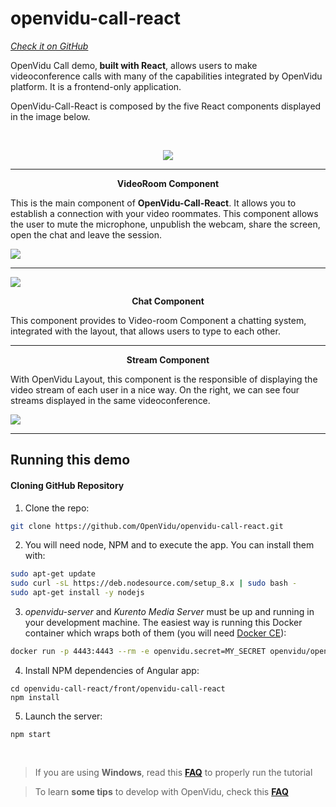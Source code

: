 # openvidu-call-react
<a href="https://github.com/OpenVidu/openvidu-call-react" target="_blank"><i class="icon ion-social-github"> Check it on GitHub</i></a>

OpenVidu Call demo,<strong> built with React</strong>,  allows users to make videoconference calls with many of the capabilities integrated by OpenVidu platform. It is a frontend-only application.

OpenVidu-Call-React is composed by the five React components displayed in the image below.

<br>
<p align="center">
  <img  class="img-responsive" src="/img/demos/openvidu_call_react_diagram.png">
</p>


<hr>
<div class="row no-margin row-gallery">
	<div class="col-md-6">
		<p align="center"><strong>VideoRoom Component</strong></p>
		<p>This is the main component of <strong>OpenVidu-Call-React</strong>. It allows you to establish a connection with your video roommates. This component allows the user to mute the microphone, unpublish the webcam, share the screen, open the chat and leave the session.</p>
	</div>
	<div class="col-md-6">
		<a data-fancybox="gallery" href="/img/demos/openvidu_call_react1.png">
			<img class="img-responsive" src="/img/demos/openvidu_call_react1.png">
		</a>
	</div>
</div>
<hr>
<div class="row no-margin row-gallery">
	<div class="col-md-6">
		<a data-fancybox="gallery" href="/img/demos/openvidu_call_react_chat.png">
			<img class="img-responsive" src="/img/demos/openvidu_call_react_chat.png">
		</a>
	</div>
	<div class="col-md-6">
		<p align="center"><strong>Chat Component</strong></p>
		<p>This component provides to Video-room Component a chatting system, integrated with the layout, that allows users to type to each other.
		</p>
	</div>
</div>
<hr>
<div class="row no-margin row-gallery">
	<div class="col-md-6">
		<p align="center"><strong>Stream Component</strong></p>
		<p> With OpenVidu Layout, this component is the responsible of displaying the video stream of each user in a nice way. On the right, we can see four streams displayed in the same videoconference.</p>
	</div>
	<div class="col-md-6">
		<a data-fancybox="gallery" href="/img/demos/openvidu_call_react2.png">
			<img class="img-responsive" src="/img/demos/openvidu_call_react2.png">
		</a>
	</div>
</div>

---

## Running this demo

#### Cloning GitHub Repository


1)  Clone the repo:

```bash
git clone https://github.com/OpenVidu/openvidu-call-react.git
```

2) You will need node, NPM and to execute the app. You can install them with:

```bash
sudo apt-get update
sudo curl -sL https://deb.nodesource.com/setup_8.x | sudo bash -
sudo apt-get install -y nodejs
```

3)  _openvidu-server_ and _Kurento Media Server_ must be up and running in your development machine. The easiest way is running this Docker container which wraps both of them (you will need [Docker CE](https://store.docker.com/search?type=edition&offering=community)):

```bash
docker run -p 4443:4443 --rm -e openvidu.secret=MY_SECRET openvidu/openvidu-server-kms:2.4.0
```

4)  Install NPM dependencies of Angular app:

```
cd openvidu-call-react/front/openvidu-call-react
npm install
```

5)  Launch the server:

```
npm start
```

<br>

> If you are using **Windows**, read this **[FAQ](/troubleshooting/#3-i-am-using-windows-to-run-the-tutorials-develop-my-app-anything-i-should-know)** to properly run the tutorial

> To learn **some tips** to develop with OpenVidu, check this **[FAQ](/troubleshooting#2-any-tips-to-make-easier-the-development-of-my-app-with-openvidu)**



<link rel="stylesheet" href="https://cdnjs.cloudflare.com/ajax/libs/fancybox/3.1.20/jquery.fancybox.min.css" />
<script src="https://cdnjs.cloudflare.com/ajax/libs/fancybox/3.1.20/jquery.fancybox.min.js"></script>
<script>
  $().fancybox({
    selector : '[data-fancybox="gallery"]',
    infobar : true,
    arrows : false,
    loop: true,
    protect: true,
    transitionEffect: 'slide',
    buttons : [
        'close'
    ],
    clickOutside : 'close',
    clickSlide   : 'close',
  });
</script>
